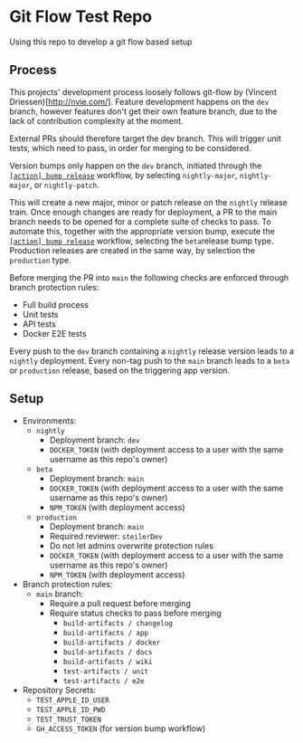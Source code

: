 # Git Flow Test Repo

Using this repo to develop a git flow based setup

## Process

This projects' development process loosely follows git-flow by (Vincent Driessen)[http://nvie.com/]. Feature development happens on the `dev` branch, however features don't get their own feature branch, due to the lack of contribution complexity at the moment.

External PRs should therefore target the dev branch. This will trigger unit tests, which need to pass, in order for merging to be considered.

Version bumps only happen on the `dev` branch, initiated through the [`[action] bump release`](https://github.com/steilerDev/git-flow-test/actions/workflows/action_bump-release.yml) workflow, by selecting `nightly-major`, `nightly-major`, or `nightly-patch`. 

This will create a new major, minor or patch release on the `nightly` release train. Once enough changes are ready for deployment, a PR to the main branch needs to be opened for a complete suite of checks to pass. To automate this, together with the appropriate version bump, execute the [`[action] bump release`](https://github.com/steilerDev/git-flow-test/actions/workflows/action_bump-release.yml) workflow, selecting the `beta`release bump type. Production releases are created in the same way, by selection the `production` type.

Before merging the PR into `main` the following checks are enforced through branch protection rules:
- Full build process
- Unit tests
- API tests
- Docker E2E tests

Every push to the `dev` branch containing a `nightly` release version leads to a `nightly` deployment. Every non-tag push to the `main` branch leads to a `beta` or `production` release, based on the triggering app version.

## Setup

- Environments:
  - `nightly`
    - Deployment branch: `dev`
    - `DOCKER_TOKEN` (with deployment access to a user with the same username as this repo's owner)
  - `beta`
    - Deployment branch: `main`
    - `DOCKER_TOKEN` (with deployment access to a user with the same username as this repo's owner)
    - `NPM_TOKEN` (with deployment access)
  - `production`
    - Deployment branch: `main`
    - Required reviewer: `steilerDev`
    - Do not let admins overwrite protection rules
    - `DOCKER_TOKEN` (with deployment access to a user with the same username as this repo's owner)
    - `NPM_TOKEN` (with deployment access)
- Branch protection rules:
  - `main` branch:
    - Require a pull request before merging
    - Require status checks to pass before merging
      - `build-artifacts / changelog`
      - `build-artifacts / app`
      - `build-artifacts / docker`
      - `build-artifacts / docs`
      - `build-artifacts / wiki`
      - `test-artifacts / unit`
      - `test-artifacts / e2e`
- Repository Secrets:
  - `TEST_APPLE_ID_USER`
  - `TEST_APPLE_ID_PWD`
  - `TEST_TRUST_TOKEN`
  - `GH_ACCESS_TOKEN` (for version bump workflow)